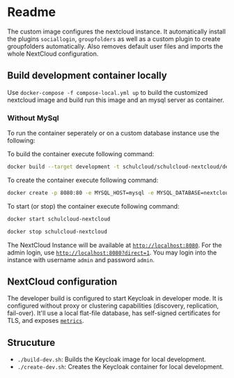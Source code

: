 # Readme

The custom image configures the nextcloud instance. It automatically install the plugins `sociallogin`, `groupfolders` as well as a custom plugin to create groupfolders automatically.
Also removes default user files and imports the whole NextCloud configuration.

## Build development container locally

Use `docker-compose -f compose-local.yml up` to build the customized nextcloud image and build run this image and an mysql server
as container.

### Without MySql

To run the container seperately or on a custom database instance use the following:

To build the container execute following command:

```bash
docker build --target development -t schulcloud/schulcloud-nextcloud/dev .
```

To create the container execute following command:

```bash
docker create -p 8080:80 -e MYSQL_HOST=mysql -e MYSQL_DATABASE=nextcloud -e MYSQL_USER=nextcloud -e MYSQL_PASSWORD=nextcloud -e NEXTCLOUD_ADMIN_USER=admin -e NEXTCLOUD_ADMIN_PASSWORD=admin --name schulcloud-nextcloud schulcloud/schulcloud-nextcloud/dev:latest
```

To start (or stop) the container execute following command:

```bash
docker start schulcloud-nextcloud
```

```bash
docker stop schulcloud-nextcloud
```

The NextCloud Instance will be available at [`http://localhost:8080`](http://localhost:8080). For the admin login, use [`http://localhost:8080?direct=1`](http://localhost:8080?direct=1). You may login into the instance with username `admin` and password `admin`.

## NextCloud configuration

The developer build is configured to start Keycloak in developer mode. It is configured without proxy or clustering capabilities (discovery, replication, fail-over). It'll use a local flat-file database, has self-signed certificates for TLS, and exposes [`metrics`](http://localhost:8080/metrics).

## Strucuture

- `./build-dev.sh`: Builds the Keycloak image for local development.
- `./create-dev.sh`: Creates the Keycloak container for local development.
